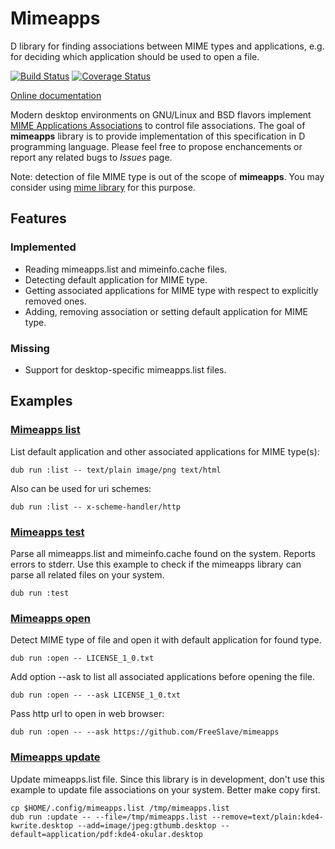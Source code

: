 # Mimeapps

D library for finding associations between MIME types and applications, e.g. for deciding which application should be used to open a file.

[![Build Status](https://travis-ci.org/FreeSlave/mimeapps.svg?branch=master)](https://travis-ci.org/FreeSlave/mimeapps) [![Coverage Status](https://coveralls.io/repos/github/FreeSlave/mimeapps/badge.svg?branch=master)](https://coveralls.io/github/FreeSlave/mimeapps?branch=master)

[Online documentation](https://freeslave.github.io/d-freedesktop/docs/mimeapps.html)

Modern desktop environments on GNU/Linux and BSD flavors implement [MIME Applications Associations](https://www.freedesktop.org/wiki/Specifications/mime-apps-spec/)
to control file associations. The goal of **mimeapps** library is to provide implementation of this specification in D programming language.
Please feel free to propose enchancements or report any related bugs to *Issues* page.

Note: detection of file MIME type is out of the scope of **mimeapps**. You may consider using [mime library](https://github.com/FreeSlave/mime) for this purpose.

## Features

### Implemented

* Reading mimeapps.list and mimeinfo.cache files.
* Detecting default application for MIME type.
* Getting associated applications for MIME type with respect to explicitly removed ones.
* Adding, removing association or setting default application for MIME type.

### Missing

* Support for desktop-specific mimeapps.list files.

## Examples

### [Mimeapps list](examples/list/source/app.d)

List default application and other associated applications for MIME type(s):

    dub run :list -- text/plain image/png text/html

Also can be used for uri schemes:

    dub run :list -- x-scheme-handler/http

### [Mimeapps test](examples/test/source/app.d)

Parse all mimeapps.list and mimeinfo.cache found on the system. Reports errors to stderr.
Use this example to check if the mimeapps library can parse all related files on your system.

    dub run :test

### [Mimeapps open](examples/open/source/app.d)

Detect MIME type of file and open it with default application for found type.

    dub run :open -- LICENSE_1_0.txt

Add option --ask to list all associated applications before opening the file.

    dub run :open -- --ask LICENSE_1_0.txt

Pass http url to open in web browser:

    dub run :open -- --ask https://github.com/FreeSlave/mimeapps

### [Mimeapps update](examples/update/source/app.d)

Update mimeapps.list file. Since this library is in development, don't use this example to update file associations on your system.
Better make copy first.

    cp $HOME/.config/mimeapps.list /tmp/mimeapps.list
    dub run :update -- --file=/tmp/mimeapps.list --remove=text/plain:kde4-kwrite.desktop --add=image/jpeg:gthumb.desktop --default=application/pdf:kde4-okular.desktop
